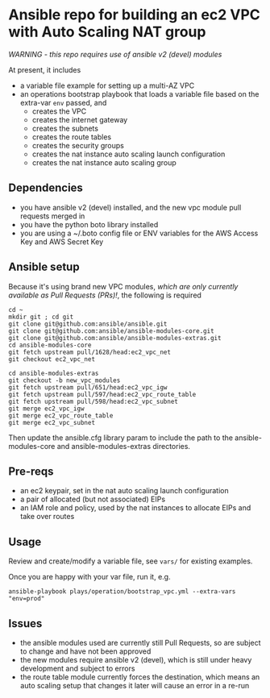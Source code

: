# Ansible repo for building an ec2 VPC with Auto Scaling NAT group 

*WARNING - this repo requires use of ansible v2 (devel) modules*

At present, it includes
- a variable file example for setting up a multi-AZ VPC 
- an operations bootstrap playbook that loads a variable file based on the extra-var ```env``` passed, and 
    - creates the VPC
    - creates the internet gateway
    - creates the subnets
    - creates the route tables
    - creates the security groups
    - creates the nat instance auto scaling launch configuration 
    - creates the nat instance auto scaling group

## Dependencies

- you have ansible v2 (devel) installed, and the new vpc module pull requests merged in
- you have the python boto library installed
- you are using a ~/.boto config file or ENV variables for the AWS Access Key and AWS Secret Key 

## Ansible setup

Because it's using brand new VPC modules, _which are only currently available as Pull Requests (PRs)!_, the following is required

```
cd ~
mkdir git ; cd git
git clone git@github.com:ansible/ansible.git
git clone git@github.com:ansible/ansible-modules-core.git
git clone git@github.com:ansible/ansible-modules-extras.git
cd ansible-modules-core
git fetch upstream pull/1628/head:ec2_vpc_net
git checkout ec2_vpc_net

cd ansible-modules-extras
git checkout -b new_vpc_modules
git fetch upstream pull/651/head:ec2_vpc_igw
git fetch upstream pull/597/head:ec2_vpc_route_table
git fetch upstream pull/598/head:ec2_vpc_subnet
git merge ec2_vpc_igw
git merge ec2_vpc_route_table
git merge ec2_vpc_subnet
```
Then update the ansible.cfg library param to include the path to the ansible-modules-core and ansible-modules-extras directories.

## Pre-reqs

- an ec2 keypair, set in the nat auto scaling launch configuration
- a pair of allocated (but not associated) EIPs
- an IAM role and policy, used by the nat instances to allocate EIPs and take over routes


## Usage

Review and create/modify a variable file, see ```vars/``` for existing examples.

Once you are happy with your var file, run it, e.g.

    ansible-playbook plays/operation/bootstrap_vpc.yml --extra-vars "env=prod"

## Issues

- the ansible modules used are currently still Pull Requests, so are subject to change and have not been approved
- the new modules require ansible v2 (devel), which is still under heavy development and subject to errors
- the route table module currently forces the destination, which means an auto scaling setup that changes it later will cause an error in a re-run 

